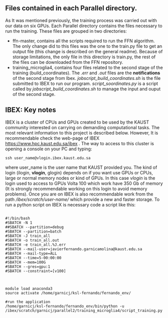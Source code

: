 ## Files contained in each Parallel directory.

As It was mentioned previously, the training process was carried out with our data on six GPUs. Each Parallel directory contains the files necessary to run the training. These files are grouped in two directories:
- ffn-master, contains all the scripts required to run the FFN algorithm. The only change did to this files was the one to the train.py file to get an output file (this change is described on the general readme). Because of storage limitations, the only file in this directory is train.py, the rest of the files can be downloaded from the FFN repository.
- training_microglia4, contains four files related to the second stage of the training (build_coordinates). The *.err* and *.out* files are the **notifications** of the second stage from Ibex. *jobscript_build_coordinates.sh* is the file submitted to IBEX to run our program. *script_soordinates.py* is a script called by *jobscript_build_coordinates.sh* to manage the input and ouput of the second stage.

## IBEX: Key notes 
IBEX is a cluster of CPUs and GPUs created to be used by the KAUST community interested on carrying on demanding computational tasks. The most relevant information to this project is described below. However, It is recommendable check the web-page of IBEX https://www.hpc.kaust.edu.sa/ibex . 
The way to access to this cluster is opening a console on your PC and typing: 

```
ssh user_name@vlogin.ibex.kaust.edu.sa
```

where user_name is the user name that KAUST provided you. The kind of login (ilogin, **vlogin**, glogin) depends on if you want use GPUs or CPUs, large or normal memory nodes or kind of GPUs. In this case *vlogin* is the login used to access to GPUs Volta 100 which work have 350 Gb of memory (It is strongly recommendable working on this login to avoid memory problems). Once you are on IBEX is also recommendable work from the path */ibex/scratch/user-name/* which provide a new and faster storage. To run a python script on IBEX is necessary code a script like this:

```

#!/bin/bash
#SBATCH -N 1
##SBATCH --partition=debug
#SBATCH --partition=batch
#SBATCH -J train_all
#SBATCH -o train_all.out
#SBATCH -e train_all.%J.err
#SBATCH --mail-user=javierfernando.garnicamolina@kaust.edu.sa
#SBATCH --mail-type=ALL
#SBATCH --time=5-00:00:00
#SBATCH --mem=100G
#SBATCH --gres=gpu:1
#SBATCH --constraint=[v100]



module load anaconda3
source activate /home/garnicj/ksl-fernando/fernando_env/

#run the application
/home/garnicj/ksl-fernando/fernando_env/bin/python -u /ibex/scratch/garnicj/parallel2/training_microglia4/script_training.py

```
